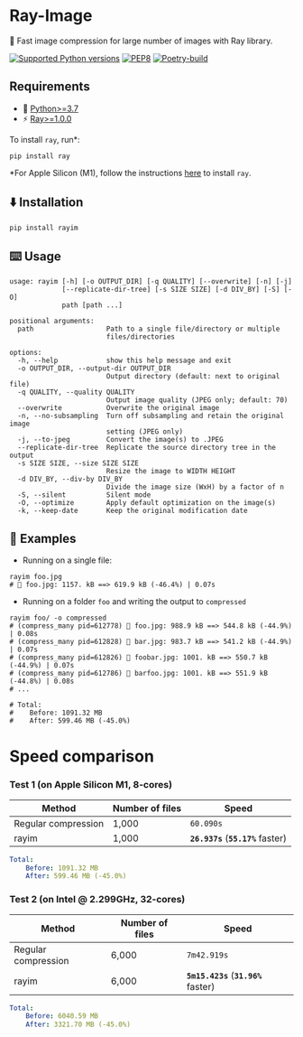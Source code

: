 # Ray-Image

🚀 Fast image compression for large number of images with Ray library.

[![Supported Python versions](https://img.shields.io/badge/Python-%3E=3.7-blue.svg)](https://www.python.org/downloads/) [![PEP8](https://img.shields.io/badge/Code%20style-PEP%208-orange.svg)](https://www.python.org/dev/peps/pep-0008/) [![Poetry-build](https://github.com/Alyetama/Ray-Image/actions/workflows/poetry-build.yml/badge.svg)](https://github.com/Alyetama/Ray-Image/actions/workflows/poetry-build.yml)

## Requirements

- 🐍 [Python>=3.7](https://www.python.org/downloads/)
- ⚡ [Ray>=1.0.0](https://github.com/ray-project/ray)

To install `ray`, run\*:
```
pip install ray
```
\*For Apple Silicon (M1), follow the instructions [here](https://docs.ray.io/en/latest/ray-overview/installation.html#m1-mac-apple-silicon-support) to install `ray`.


## ⬇️ Installation

```
pip install rayim
```

## ⌨️ Usage

```
usage: rayim [-h] [-o OUTPUT_DIR] [-q QUALITY] [--overwrite] [-n] [-j]
             [--replicate-dir-tree] [-s SIZE SIZE] [-d DIV_BY] [-S] [-O]
             path [path ...]

positional arguments:
  path                  Path to a single file/directory or multiple
                        files/directories

options:
  -h, --help            show this help message and exit
  -o OUTPUT_DIR, --output-dir OUTPUT_DIR
                        Output directory (default: next to original file)
  -q QUALITY, --quality QUALITY
                        Output image quality (JPEG only; default: 70)
  --overwrite           Overwrite the original image
  -n, --no-subsampling  Turn off subsampling and retain the original image
                        setting (JPEG only)
  -j, --to-jpeg         Convert the image(s) to .JPEG
  --replicate-dir-tree  Replicate the source directory tree in the output
  -s SIZE SIZE, --size SIZE SIZE
                        Resize the image to WIDTH HEIGHT
  -d DIV_BY, --div-by DIV_BY
                        Divide the image size (WxH) by a factor of n
  -S, --silent          Silent mode
  -O, --optimize        Apply default optimization on the image(s)
  -k, --keep-date       Keep the original modification date
```

## 📕 Examples

- Running on a single file:
```shell
rayim foo.jpg
# 🚀 foo.jpg: 1157. kB ==> 619.9 kB (-46.4%) | 0.07s
```

- Running on a folder `foo` and writing the output to `compressed`
```shell
rayim foo/ -o compressed
# (compress_many pid=612778) 🚀 foo.jpg: 988.9 kB ==> 544.8 kB (-44.9%) | 0.08s
# (compress_many pid=612828) 🚀 bar.jpg: 983.7 kB ==> 541.2 kB (-44.9%) | 0.07s
# (compress_many pid=612826) 🚀 foobar.jpg: 1001. kB ==> 550.7 kB (-44.9%) | 0.07s
# (compress_many pid=612786) 🚀 barfoo.jpg: 1001. kB ==> 551.9 kB (-44.8%) | 0.08s
# ...

# Total:
#    Before: 1091.32 MB
#    After: 599.46 MB (-45.0%)
```

# Speed comparison

### Test 1 (on Apple Silicon M1, 8-cores)

| Method      | Number of files | Speed |
| ----------- | ----------- | ----------- | 
| Regular compression      | 1,000       | `60.090s` | 
| rayim   | 1,000        | **`26.937s`** (**`55.17%`** faster) | 

```YAML
Total:
    Before: 1091.32 MB
    After: 599.46 MB (-45.0%)
```

### Test 2 (on Intel @ 2.299GHz, 32-cores)

| Method      | Number of files | Speed |
| ----------- | ----------- | ----------- |
| Regular compression      | 6,000       | `7m42.919s` |
| rayim   | 6,000        | **`5m15.423s`** (**`31.96%`** faster) | 

```YAML
Total:
    Before: 6040.59 MB
    After: 3321.70 MB (-45.0%)
```
